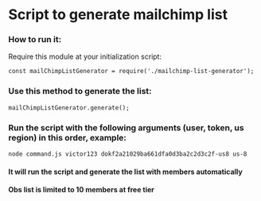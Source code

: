 # Script to generate mailchimp list

### How to run it:

Require this module at your initialization script:
```
const mailChimpListGenerator = require('./mailchimp-list-generator');
```
### Use this method to generate the list:
```
mailChimpListGenerator.generate();
```

### Run the script with the following arguments (user, token, us region) in this order, example:

```
node command.js victor123 dokf2a21029ba661dfa0d3ba2c2d3c2f-us8 us-8
```
#### It will run the script and generate the list with members automatically

#### Obs list is limited to 10 members at free tier
